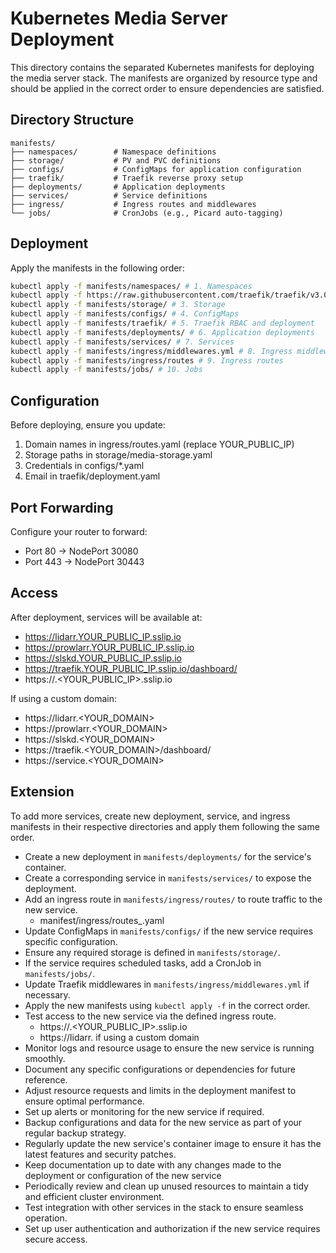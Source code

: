# Kubernetes Media Server Deployment

This directory contains the separated Kubernetes manifests for deploying the media server stack. The manifests are organized by resource type and should be applied in the correct order to ensure dependencies are satisfied.

## Directory Structure

```
manifests/
├── namespaces/        # Namespace definitions
├── storage/           # PV and PVC definitions
├── configs/           # ConfigMaps for application configuration
├── traefik/           # Traefik reverse proxy setup
├── deployments/       # Application deployments
├── services/          # Service definitions
├── ingress/           # Ingress routes and middlewares
└── jobs/              # CronJobs (e.g., Picard auto-tagging)
```

## Deployment

Apply the manifests in the following order:

```bash
kubectl apply -f manifests/namespaces/ # 1. Namespaces
kubectl apply -f https://raw.githubusercontent.com/traefik/traefik/v3.0/docs/content/reference/dynamic-configuration/kubernetes-crd-definition-v1.yml # 2. Traefik CRDs (one-time setup):
kubectl apply -f manifests/storage/ # 3. Storage
kubectl apply -f manifests/configs/ # 4. ConfigMaps
kubectl apply -f manifests/traefik/ # 5. Traefik RBAC and deployment
kubectl apply -f manifests/deployments/ # 6. Application deployments
kubectl apply -f manifests/services/ # 7. Services
kubectl apply -f manifests/ingress/middlewares.yml # 8. Ingress middlewares
kubectl apply -f manifests/ingress/routes # 9. Ingress routes
kubectl apply -f manifests/jobs/ # 10. Jobs
```

## Configuration

Before deploying, ensure you update:

1. Domain names in ingress/routes.yaml (replace YOUR_PUBLIC_IP)
1. Storage paths in storage/media-storage.yaml
1. Credentials in configs/\*.yaml
1. Email in traefik/deployment.yaml

## Port Forwarding

Configure your router to forward:

- Port 80 → NodePort 30080
- Port 443 → NodePort 30443

## Access

After deployment, services will be available at:

- https://lidarr.YOUR_PUBLIC_IP.sslip.io
- https://prowlarr.YOUR_PUBLIC_IP.sslip.io
- https://slskd.YOUR_PUBLIC_IP.sslip.io
- https://traefik.YOUR_PUBLIC_IP.sslip.io/dashboard/
- https://<service>.\<YOUR_PUBLIC_IP>.sslip.io

If using a custom domain:

- https://lidarr.\<YOUR_DOMAIN>
- https://prowlarr.\<YOUR_DOMAIN>
- https://slskd.\<YOUR_DOMAIN>
- https://traefik.\<YOUR_DOMAIN>/dashboard/
- https://service.\<YOUR_DOMAIN>

## Extension

To add more services, create new deployment, service, and ingress manifests in
their respective directories and apply them following the same order.

- Create a new deployment in `manifests/deployments/` for the service's container.
- Create a corresponding service in `manifests/services/` to expose the deployment.
- Add an ingress route in `manifests/ingress/routes/` to route traffic to the new service.
  - manifest/ingress/routes\_<service>.yaml
- Update ConfigMaps in `manifests/configs/` if the new service requires specific configuration.
- Ensure any required storage is defined in `manifests/storage/`.
- If the service requires scheduled tasks, add a CronJob in `manifests/jobs/`.
- Update Traefik middlewares in `manifests/ingress/middlewares.yml` if necessary.
- Apply the new manifests using `kubectl apply -f` in the correct order.
- Test access to the new service via the defined ingress route.
  - https://<service>.\<YOUR_PUBLIC_IP>.sslip.io
  - https://lidarr.<custom-domain> if using a custom domain
- Monitor logs and resource usage to ensure the new service is running smoothly.
- Document any specific configurations or dependencies for future reference.
- Adjust resource requests and limits in the deployment manifest to ensure optimal performance.
- Set up alerts or monitoring for the new service if required.
- Backup configurations and data for the new service as part of your regular backup strategy.
- Regularly update the new service's container image to ensure it has the latest features and security
  patches.
- Keep documentation up to date with any changes made to the deployment or configuration of the new service
- Periodically review and clean up unused resources to maintain a tidy and efficient cluster environment.
- Test integration with other services in the stack to ensure seamless operation.
- Set up user authentication and authorization if the new service requires secure access.
